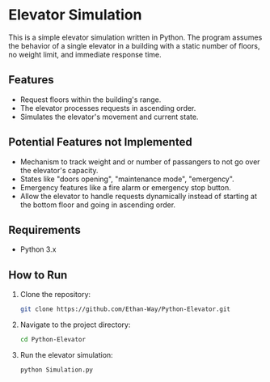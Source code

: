 # Elevator Simulation

This is a simple elevator simulation written in Python. The program assumes the behavior of a single elevator in a building with a static number of floors, no weight limit, and immediate response time.

## Features

- Request floors within the building's range.
- The elevator processes requests in ascending order.
- Simulates the elevator's movement and current state.

## Potential Features not Implemented

- Mechanism to track weight and or number of passangers to not go over the elevator's capacity.
- States like "doors opening", "maintenance mode", "emergency".
- Emergency features like a fire alarm or emergency stop button.
- Allow the elevator to handle requests dynamically instead of starting at the bottom floor and going in ascending order.

## Requirements

- Python 3.x

## How to Run

1. Clone the repository:

   ```bash
   git clone https://github.com/Ethan-Way/Python-Elevator.git

2. Navigate to the project directory:

   ```bash
   cd Python-Elevator

3. Run the elevator simulation:

   ```bash
   python Simulation.py

